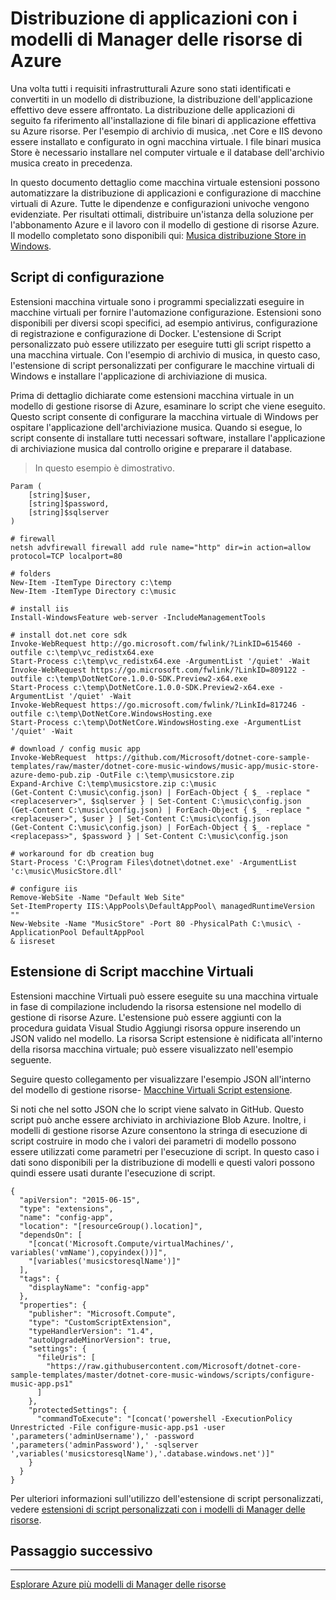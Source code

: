 <properties
   pageTitle="Automatizzare la distribuzione di applicazione con estensioni macchina virtuale | Microsoft Azure"
   description="Esercitazione DotNet Core Azure macchina virtuale"
   services="virtual-machines-windows"
   documentationCenter="virtual-machines"
   authors="neilpeterson"
   manager="timlt"
   editor="tysonn"
   tags="azure-resource-manager"/>

<tags
   ms.service="virtual-machines-windows"
   ms.devlang="na"
   ms.topic="article"
   ms.tgt_pltfrm="vm-windows"
   ms.workload="infrastructure-services"
   ms.date="10/21/2016"
   ms.author="nepeters"/>

# <a name="application-deployment-with-azure-resource-manager-templates"></a>Distribuzione di applicazioni con i modelli di Manager delle risorse di Azure

Una volta tutti i requisiti infrastrutturali Azure sono stati identificati e convertiti in un modello di distribuzione, la distribuzione dell'applicazione effettivo deve essere affrontato. La distribuzione delle applicazioni di seguito fa riferimento all'installazione di file binari di applicazione effettiva su Azure risorse. Per l'esempio di archivio di musica, .net Core e IIS devono essere installato e configurato in ogni macchina virtuale. I file binari musica Store è necessario installare nel computer virtuale e il database dell'archivio musica creato in precedenza.

In questo documento dettaglio come macchina virtuale estensioni possono automatizzare la distribuzione di applicazioni e configurazione di macchine virtuali di Azure. Tutte le dipendenze e configurazioni univoche vengono evidenziate. Per risultati ottimali, distribuire un'istanza della soluzione per l'abbonamento Azure e il lavoro con il modello di gestione di risorse Azure. Il modello completato sono disponibili qui: [Musica distribuzione Store in Windows](https://github.com/Microsoft/dotnet-core-sample-templates/tree/master/dotnet-core-music-Windows).

## <a name="configuration-script"></a>Script di configurazione

Estensioni macchina virtuale sono i programmi specializzati eseguire in macchine virtuali per fornire l'automazione configurazione. Estensioni sono disponibili per diversi scopi specifici, ad esempio antivirus, configurazione di registrazione e configurazione di Docker. L'estensione di Script personalizzato può essere utilizzato per eseguire tutti gli script rispetto a una macchina virtuale. Con l'esempio di archivio di musica, in questo caso, l'estensione di script personalizzati per configurare le macchine virtuali di Windows e installare l'applicazione di archiviazione di musica.

Prima di dettaglio dichiarate come estensioni macchina virtuale in un modello di gestione risorse di Azure, esaminare lo script che viene eseguito. Questo script consente di configurare la macchina virtuale di Windows per ospitare l'applicazione dell'archiviazione musica. Quando si esegue, lo script consente di installare tutti necessari software, installare l'applicazione di archiviazione musica dal controllo origine e preparare il database. 

> In questo esempio è dimostrativo.

```none
Param (
    [string]$user,
    [string]$password,
    [string]$sqlserver
)

# firewall
netsh advfirewall firewall add rule name="http" dir=in action=allow protocol=TCP localport=80

# folders
New-Item -ItemType Directory c:\temp
New-Item -ItemType Directory c:\music

# install iis
Install-WindowsFeature web-server -IncludeManagementTools

# install dot.net core sdk
Invoke-WebRequest http://go.microsoft.com/fwlink/?LinkID=615460 -outfile c:\temp\vc_redistx64.exe
Start-Process c:\temp\vc_redistx64.exe -ArgumentList '/quiet' -Wait
Invoke-WebRequest https://go.microsoft.com/fwlink/?LinkID=809122 -outfile c:\temp\DotNetCore.1.0.0-SDK.Preview2-x64.exe
Start-Process c:\temp\DotNetCore.1.0.0-SDK.Preview2-x64.exe -ArgumentList '/quiet' -Wait
Invoke-WebRequest https://go.microsoft.com/fwlink/?LinkId=817246 -outfile c:\temp\DotNetCore.WindowsHosting.exe
Start-Process c:\temp\DotNetCore.WindowsHosting.exe -ArgumentList '/quiet' -Wait

# download / config music app
Invoke-WebRequest  https://github.com/Microsoft/dotnet-core-sample-templates/raw/master/dotnet-core-music-windows/music-app/music-store-azure-demo-pub.zip -OutFile c:\temp\musicstore.zip
Expand-Archive C:\temp\musicstore.zip c:\music
(Get-Content C:\music\config.json) | ForEach-Object { $_ -replace "<replaceserver>", $sqlserver } | Set-Content C:\music\config.json
(Get-Content C:\music\config.json) | ForEach-Object { $_ -replace "<replaceuser>", $user } | Set-Content C:\music\config.json
(Get-Content C:\music\config.json) | ForEach-Object { $_ -replace "<replacepass>", $password } | Set-Content C:\music\config.json

# workaround for db creation bug
Start-Process 'C:\Program Files\dotnet\dotnet.exe' -ArgumentList 'c:\music\MusicStore.dll'

# configure iis
Remove-WebSite -Name "Default Web Site"
Set-ItemProperty IIS:\AppPools\DefaultAppPool\ managedRuntimeVersion ""
New-Website -Name "MusicStore" -Port 80 -PhysicalPath C:\music\ -ApplicationPool DefaultAppPool
& iisreset
```

## <a name="vm-script-extension"></a>Estensione di Script macchine Virtuali

Estensioni macchine Virtuali può essere eseguite su una macchina virtuale in fase di compilazione includendo la risorsa estensione nel modello di gestione di risorse Azure. L'estensione può essere aggiunti con la procedura guidata Visual Studio Aggiungi risorsa oppure inserendo un JSON valido nel modello. La risorsa Script estensione è nidificata all'interno della risorsa macchina virtuale; può essere visualizzato nell'esempio seguente.

Seguire questo collegamento per visualizzare l'esempio JSON all'interno del modello di gestione risorse- [Macchine Virtuali Script estensione](https://github.com/Microsoft/dotnet-core-sample-templates/blob/master/dotnet-core-music-windows/azuredeploy.json#L339). 

Si noti che nel sotto JSON che lo script viene salvato in GitHub. Questo script può anche essere archiviato in archiviazione Blob Azure. Inoltre, i modelli di gestione risorse Azure consentono la stringa di esecuzione di script costruire in modo che i valori dei parametri di modello possono essere utilizzati come parametri per l'esecuzione di script. In questo caso i dati sono disponibili per la distribuzione di modelli e questi valori possono quindi essere usati durante l'esecuzione di script.

```none
{
  "apiVersion": "2015-06-15",
  "type": "extensions",
  "name": "config-app",
  "location": "[resourceGroup().location]",
  "dependsOn": [
    "[concat('Microsoft.Compute/virtualMachines/', variables('vmName'),copyindex())]",
    "[variables('musicstoresqlName')]"
  ],
  "tags": {
    "displayName": "config-app"
  },
  "properties": {
    "publisher": "Microsoft.Compute",
    "type": "CustomScriptExtension",
    "typeHandlerVersion": "1.4",
    "autoUpgradeMinorVersion": true,
    "settings": {
      "fileUris": [
        "https://raw.githubusercontent.com/Microsoft/dotnet-core-sample-templates/master/dotnet-core-music-windows/scripts/configure-music-app.ps1"
      ]
    },
    "protectedSettings": {
      "commandToExecute": "[concat('powershell -ExecutionPolicy Unrestricted -File configure-music-app.ps1 -user ',parameters('adminUsername'),' -password ',parameters('adminPassword'),' -sqlserver ',variables('musicstoresqlName'),'.database.windows.net')]"
    }
  }
}
```

Per ulteriori informazioni sull'utilizzo dell'estensione di script personalizzati, vedere [estensioni di script personalizzati con i modelli di Manager delle risorse](./virtual-machines-windows-extensions-customscript.md).

## <a name="next-step"></a>Passaggio successivo

<hr>

[Esplorare Azure più modelli di Manager delle risorse](https://github.com/Azure/azure-quickstart-templates)
